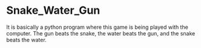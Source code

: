 # Snake_Water_Gun
It is basically a python program where this game is being played with the computer. The gun beats the snake, the water beats the gun, and the snake beats the water. 
